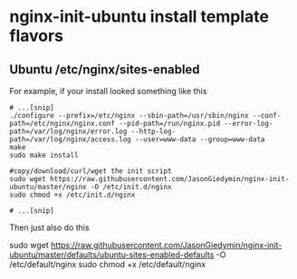 nginx-init-ubuntu install template flavors
=================


## Ubuntu /etc/nginx/sites-enabled
For example, if your install looked something like this

    # ...[snip]
    ./configure --prefix=/etc/nginx --sbin-path=/usr/sbin/nginx --conf-path=/etc/nginx/nginx.conf --pid-path=/run/nginx.pid --error-log-path=/var/log/nginx/error.log --http-log-path=/var/log/nginx/access.log --user=www-data --group=www-data
    make
    sudo make install
    
    #copy/download/curl/wget the init script
    sudo wget https://raw.githubusercontent.com/JasonGiedymin/nginx-init-ubuntu/master/nginx -O /etc/init.d/nginx
    sudo chmod +x /etc/init.d/nginx

    # ...[snip]

Then just also do this

   sudo wget https://raw.githubusercontent.com/JasonGiedymin/nginx-init-ubuntu/master/defaults/ubuntu-sites-enabled-defaults -O /etc/default/nginx
    sudo chmod +x /etc/default/nginx

